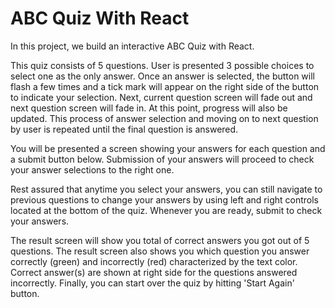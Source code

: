 # ABC Quiz With React

In this project, we build an interactive ABC Quiz with React.

This quiz consists of 5 questions. User is presented 3 possible choices to select one as the only answer. Once an answer is selected, the button will flash a few times and a tick mark will appear on the right side of the button to indicate your selection. Next, current question screen will fade out and next question screen will fade in. At this point, progress will also be updated. This process of answer selection and moving on to next question by user is repeated until the final question is answered.

You will be presented a screen showing your answers for each question and a submit button below. Submission of your answers will proceed to check your answer selections to the right one.

Rest assured that anytime you select your answers, you can still navigate to previous questions to change your answers by using left and right controls located at the bottom of the quiz. Whenever you are ready, submit to check your answers.

The result screen will show you total of correct answers you got out of 5 questions. The result screen also shows you which question you answer correctly (green) and incorrectly (red) characterized by the text color. Correct answer(s) are shown at right side for the questions answered incorrectly. Finally, you can start over the quiz by hitting 'Start Again' button.
